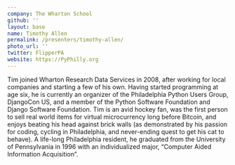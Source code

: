 ```yaml
---
company: The Wharton School
github: ''
layout: base
name: Timothy Allen
permalink: /presenters/timothy-allen/
photo_url: ''
twitter: FlipperPA
website: https://PyPhilly.org
---
```


Tim joined Wharton Research Data Services in 2008, after working for local companies and starting a few of his own. Having started programming at age six, he is currently an organizer of the Philadelphia Python Users Group, DjangoCon US, and a member of the Python Software Foundation and Django Software Foundation. Tim is an avid hockey fan, was the first person to sell real world items for virtual microcurrency long before Bitcoin, and enjoys beating his head against brick walls (as demonstrated by his passion for coding, cycling in Philadelphia, and never-ending quest to get his cat to behave). A life-long Philadelphia resident, he graduated from the University of Pennsylvania in 1996 with an individualized major, “Computer Aided Information Acquisition”.